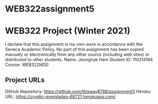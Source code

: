 # WEB322assignment5

# WEB322 Project (Winter 2021)

I declare that this assignment is my own work in accordance with
the Seneca Academic Policy. No part of this assignment has been
copied manually or electronically from any other source
(including web sites) or distributed to other students.
Name: Jeunghak Ham
Student ID: 110214194
Course: WEB322NDD

## Project URLs

GitHub Repository: https://github.com/thisway8788/assignment3
Heroku URL: https://cryptic-everglades-68721.herokuapp.com/
